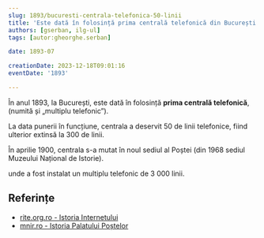 ```yaml
---
slug: 1893/bucuresti-centrala-telefonica-50-linii
title: 'Este dată în folosință prima centrală telefonică din București'
authors: [gserban, ilg-ul]
tags: [autor:gheorghe.serban]

date: 1893-07

creationDate: 2023-12-18T09:01:16
eventDate: '1893'

---
```


În anul 1893, la București, este dată în folosință
**prima centrală telefonică**, (numită și „multiplu telefonic”).

<!-- truncate -->

La data punerii în funcțiune, centrala a deservit
50 de linii telefonice, fiind ulterior extinsă la 300 de linii.

În aprilie 1900, centrala s-a mutat în noul sediul al Poștei
(din 1968 sediul Muzeului Național de Istorie).

unde a fost
instalat un multiplu telefonic de 3 000 linii.

## Referințe

- [rite.org.ro - Istoria Internetului](https://rite.org.ro/istoria-internetului/)
- [mnir.ro - Istoria Palatului Poștelor](https://www.mnir.ro/cladirea-muzeului-national-de-istorie-a-romaniei/)
